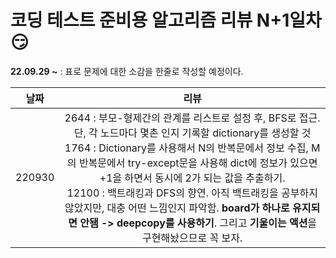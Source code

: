 # 코딩 테스트 준비용 알고리즘 리뷰 N+1일차 :smirk:

**22.09.29 ~** : 표로 문제에 대한 소감을 한줄로 작성할 예정이다. 

|날짜| 리뷰 |
|:--:|:--:| 
|220930|  2644 : 부모-형제간의 관계를 리스트로 설정 후, BFS로 접근. 단, 각 노드마다 몇촌 인지 기록할 dictionary를 생성할 것 <br/> 1764 : Dictionary를 사용해서 N의 반복문에서 정보 수집, M의 반복문에서 try-except문을 사용해 dict에 정보가 있으면 +1을 하면서 동시에 2가 되는 값을 추출하기. <br/> 12100 : 백트래킹과 DFS의 향연. 아직 백트래킹을 공부하지 않았지만, 대충 어떤 느낌인지 파악함. **board가 하나로 유지되면 안됌 -> deepcopy를 사용하기**. 그리고 **기울이는 액션**을 구현해놨으므로 꼭 보자.  | 

